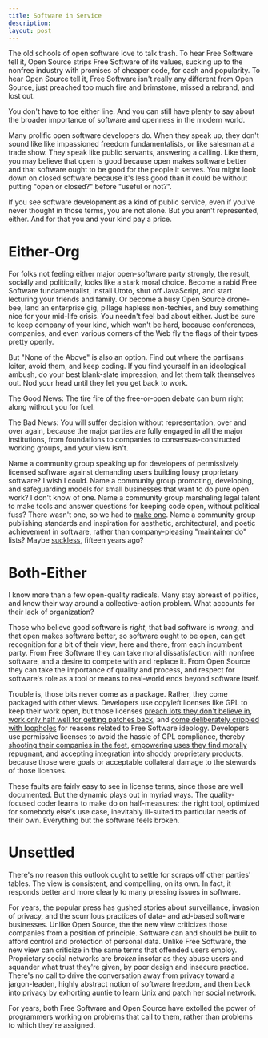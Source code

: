 ```yaml
---
title: Software in Service
description:
layout: post
---
```


The old schools of open software love to talk trash.  To hear Free Software tell it, Open Source strips Free Software of its values, sucking up to the nonfree industry with promises of cheaper code, for cash and popularity.  To hear Open Source tell it, Free Software isn't really any different from Open Source, just preached too much fire and brimstone, missed a rebrand, and lost out.

You don't have to toe either line.  And you can still have plenty to say about the broader importance of software and openness in the modern world.

Many prolific open software developers do.  When they speak up, they don't sound like like impassioned freedom fundamentalists, or like salesman at a trade show.  They speak like public servants, answering a calling.  Like them, you may believe that open is good because open makes software better and that software ought to be good for the people it serves.  You might look down on closed software because it's less good than it could be without putting "open or closed?" before "useful or not?".

If you see software development as a kind of public service, even if you've never thought in those terms, you are not alone.  But you aren't represented, either.  And for that you and your kind pay a price.

# Either-Org

For folks not feeling either major open-software party strongly, the result, socially and politically, looks like a stark moral choice.  Become a rabid Free Software fundamentalist, install Utoto, shut off JavaScript, and start lecturing your friends and family.  Or become a busy Open Source drone-bee, land an enterprise gig, pillage hapless non-techies, and buy something nice for your mid-life crisis.  You needn't feel bad about either.  Just be sure to keep company of your kind, which won't be hard, because conferences, companies, and even various corners of the Web fly the flags of their types pretty openly.

But "None of the Above" is also an option.  Find out where the partisans loiter, avoid them, and keep coding.  If you find yourself in an ideological ambush, do your best blank-slate impression, and let them talk themselves out.  Nod your head until they let you get back to work.

The Good News: The tire fire of the free-or-open debate can burn right along without you for fuel.

The Bad News: You will suffer decision without representation, over and over again, because the major parties are fully engaged in all the major institutions, from foundations to companies to consensus-constructed working groups, and your view isn't.

Name a community group speaking up for developers of permissively licensed software against demanding users building lousy proprietary software?  I wish I could.  Name a community group promoting, developing, and safeguarding models for small businesses that want to do pure open work?  I don't know of one.  Name a community group marshaling legal talent to make tools and answer questions for keeping code open, without political fuss? There wasn't one, so we had to [make one](https://blueoakcouncil.org).  Name a community group publishing standards and inspiration for aesthetic, architectural, and poetic achievement in software, rather than company-pleasing "maintainer do" lists?  Maybe [suckless](https://suckless.org), fifteen years ago?

# Both-Either

I know more than a few open-quality radicals.  Many stay abreast of politics, and know their way around a collective-action problem.  What accounts for their lack of organization?

Those who believe good software is _right_, that bad software is _wrong_, and that open makes software better, so software ought to be open, can get recognition for a bit of their view, here and there, from each incumbent party.  From Free Software they can take moral dissatisfaction with nonfree software, and a desire to compete with and replace it.  From Open Source they can take the importance of quality and process, and respect for software's role as a tool or means to real-world ends beyond software itself.

Trouble is, those bits never come as a package.  Rather, they come packaged with other views.  Developers use copyleft licenses like GPL to keep their work open, but those licenses [preach lots they don't believe in](https://www.gnu.org/licenses/gpl-3.0.en.html#preamble), [work only half well for getting patches back](https://writing.kemitchell.com/2018/08/28/Unhappy-Coincidences.html#software-freedom-doesnt-mean-patches-back), and [come deliberately crippled with loopholes](https://blog.licensezero.com/2018/09/14/free-to-take-freedom.html) for reasons related to Free Software ideology.  Developers use permissive licenses to avoid the hassle of GPL compliance, thereby [shooting their companies in the feet](https://redislabs.com/press/commons-clause-stops-open-source-abuse/), [empowering uses they find morally repugnant](https://github.com/lerna/lerna/pull/1616), and accepting integration into shoddy proprietary products, because those were goals or acceptable collateral damage to the stewards of those licenses.

These faults are fairly easy to see in license terms, since those are well documented.  But the dynamic plays out in myriad ways.  The quality-focused coder learns to make do on half-measures: the right tool, optimized for somebody else's use case, inevitably ill-suited to particular needs of their own.  Everything but the software feels broken.

# Unsettled

There's no reason this outlook ought to settle for scraps off other parties' tables.  The view is consistent, and compelling, on its own.  In fact, it responds better and more clearly to many pressing issues in software.

For years, the popular press has gushed stories about surveillance, invasion of privacy, and the scurrilous practices of data- and ad-based software businesses.  Unlike Open Source, the the new view criticizes those companies from a position of principle.  Software can and should be built to afford control and protection of personal data.  Unlike Free Software, the new view can criticize in the same terms that offended users employ.  Proprietary social networks are _broken_ insofar as they abuse users and squander what trust they're given, by poor design and insecure practice.  There's no call to drive the conversation away from privacy toward a jargon-leaden, highly abstract notion of software freedom, and then back into privacy by exhorting auntie to learn Unix and patch her social network.

For years, both Free Software and Open Source have extolled the power of programmers working on problems that call to them, rather than problems to which they're assigned.
